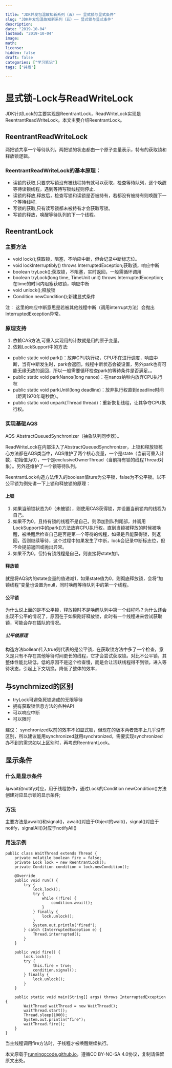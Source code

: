 ```yaml
---

title: "JDK并发包温故知新系列（五）—— 显式锁与显式条件"
slug: "JDK并发包温故知新系列（五）—— 显式锁与显式条件"
description:
date: "2019-10-04"
lastmod: "2019-10-04"
image:
math:
license:
hidden: false
draft: false
categories: ["学习笔记"]
tags: ["并发"]

---
```

# 显式锁-Lock与ReadWriteLock
JDK针对Lock的主要实现是ReentrantLock，ReadWriteLock实现是ReentrantReadWriteLock。本文主要介绍ReentrantLock。
## ReentrantReadWriteLock
两把锁共享一个等待队列，两把锁的状态都由一个原子变量表示，特有的获取锁和释放锁逻辑。
### ReentrantReadWriteLock的基本原理：
- 读锁的获取,只要求写锁没有被线程持有就可以获取，检查等待队列，逐个唤醒等待读锁线程，遇到等待写锁线程则停止.
- 读锁的释放,释放后，检查写锁和读锁是否被持有，若都没有被持有则唤醒下一个等待线程.
- 写锁的获取,只有读写锁都未被持有才会获取写锁。
- 写锁的释放，唤醒等待队列的下一个线程。
## ReentrantLock
### 主要方法
- void lock();获取锁，阻塞，不响应中断，但会记录中断标志位。
- void lockInterruptibly() throws InterruptedException;获取锁，响应中断
- boolean tryLock();获取锁，不阻塞，实时返回，一般需循环调用
- boolean tryLock(long time, TimeUnit unit) throws InterruptedException;在time的时间内阻塞获取锁，响应中断
- void unlock();释放锁
- Condition newCondition();新建显式条件

注： 这里的响应中断意思是若被其他线程中断（调用interrupt方法）会抛出InterruptedException异常。
### 原理支持
1. 依赖CAS方法,可重入实现用的计数就是用的原子变量。
2. 依赖LockSupport中的方法:

- public static void park()：放弃CPU执行权，CPU不在进行调度，响应中断，当有中断发生时，park会返回，线程中断状态会被设置，另外park也有可能无缘无故的返回，所以一般需要循环检查park的等待条件是否满足。。
- public static void parkNanos(long nanos)：在nanos纳秒内放弃CPU执行权
- public static void parkUntil(long deadline)：放弃执行权直到deadline时间（距离1970年毫秒数）。
- public static void unpark(Thread thread)：重新恢复线程，让其争夺CPU执行权。

### 实现基础AQS

AQS-AbstractQueuedSynchronizer（抽象队列同步器）。

ReadWriteLock在内部注入了AbstractQueuedSynchronizer，上锁和释放锁核心方法都在AQS类当中，AQS维护了两个核心变量，一个是state（当前可重入计数，初始值为0），一个是exclusiveOwnerThread（当前持有锁的线程Thread对象）。另外还维护了一个锁等待队列。

ReentrantLock构造方法传入的boolean值ture为公平锁，false为不公平锁。以不公平锁为例先讲一下上锁和释放锁的原理：

#### 上锁
1. 如果当前锁状态为0（未被锁），则使用CAS获得锁，并设置当前锁内的线程为自己。
2. 如果不为0，且持有锁的线程不是自己，则添加到队列尾部，并调用LockSupport中的park()方法放弃CPU执行权。直到当锁被释放的时候被唤醒，被唤醒后检查自己是否是第一个等待的线程，如果是且能获得锁，则返回，否则继续等待，这个过程中如果发生了中断，lock会记录中断标志位，但不会提前返回或抛出异常。
3. 如果不为0，但持有锁线程是自己，则直接将state加1。

#### 释放锁

就是将AQS内的state变量的值递减1，如果state值为0，则彻底释放锁，会将“加锁线程”变量也设置为null，同时唤醒等待队列中的第一个线程。

#### 公平锁
为什么说上面的是不公平锁，释放锁时不是唤醒队列中第一个线程吗？为什么还会出现不公平的情况了，原因在于如果刚好释放锁，此时有一个线程进来尝试获取锁，可能会存在插队的情况。
##### 公平锁原理
构造方法bollean传入true则代表的是公平锁，在获取锁方法中多了一个检查，意义是只有不存在其他等待时间更长的线程，它才会尝试获取锁。对比不公平锁，其整体性能比较低，低的原因不是这个检查慢，而是会让活跃线程得不到锁，进入等待状态，引起上下文切换，降低了整体的效率，

## 与synchrnized的区别
- tryLock可避免死锁造成的无限等待
- 拥有获取锁信息方法的各种API
- 可以响应中断
- 可以限时

建议： synchronized以前的效率不如显式锁，但现在的版本两者效率上几乎没有区别，所以建议能用synchronized就用synchronized，需要实现synchronized办不到的需求如以上区别时，再考虑ReentrantLock。


## 显示条件

### 什么是显示条件
与wait和notify对应，用于线程协作，通过Lock的Condition newCondition()方法创建对应显示锁的显示条件;
### 方法
主要方法是await()和signal()，await()对应于Object的wait()，signal()对应于notify，signalAll()对应于notifyAll()
### 用法示例
```
public class WaitThread extends Thread {
    private volatile boolean fire = false;
    private Lock lock = new ReentrantLock();
    private Condition condition = lock.newCondition();

    @Override
    public void run() {
        try {
            lock.lock();
            try {
                while (!fire) {
                    condition.await();
                }
            } finally {
                lock.unlock();
            }
            System.out.println("fired");
        } catch (InterruptedException e) {
            Thread.interrupted();
        }
    }

    public void fire() {
        lock.lock();
        try {
            this.fire = true;
            condition.signal();
        } finally {
            lock.unlock();
        }
    }

    public static void main(String[] args) throws InterruptedException {
        WaitThread waitThread = new WaitThread();
        waitThread.start();
        Thread.sleep(1000);
        System.out.println("fire");
        waitThread.fire();
    }
}
```
当主线程调用fire方法时，子线程才被唤醒继续执行。







本文原载于[runningccode.github.io](https://runningccode.github.io)，遵循CC BY-NC-SA 4.0协议，复制请保留原文出处。